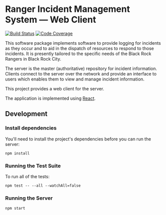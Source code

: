 # Ranger Incident Management System — Web Client

[![Build Status](https://github.com/burningmantech/ranger-ims-web/workflows/CI%2fCD/badge.svg)](https://github.com/burningmantech/ranger-ims-web/actions)
[![Code Coverage](https://codecov.io/github/burningmantech/ranger-ims-web/coverage.svg?branch=master)](https://codecov.io/github/burningmantech/ranger-ims-web?branch=master)

This software package implements software to provide logging for incidents as they occur and to aid in the dispatch of resources to respond to those incidents.
It is presently tailored to the specific needs of the Black Rock Rangers in Black Rock City.

The server is the master (authoritative) repository for incident information.
Clients connect to the server over the network and provide an interface to users which enables them to view and manage incident information.

This project provides a web client for the server.

The application is implemented using [React](https://reactjs.org/).

## Development

### Install dependencies

You'll need to install the project's dependencies before you can run the server:

```console
npm install
```

### Running the Test Suite

To run all of the tests:

```console
npm test -- --all --watchAll=false
```

### Running the Server

```console
npm start
```
